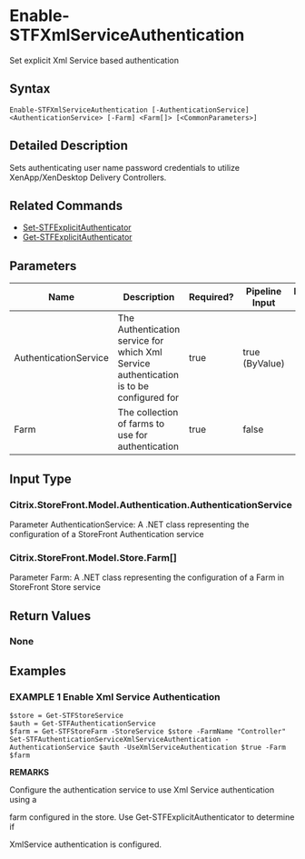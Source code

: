 ﻿# Enable-STFXmlServiceAuthentication

Set explicit Xml Service based authentication

## Syntax

```
Enable-STFXmlServiceAuthentication [-AuthenticationService] <AuthenticationService> [-Farm] <Farm[]> [<CommonParameters>]
```

## Detailed Description

Sets authenticating user name password credentials to utilize XenApp/XenDesktop Delivery Controllers.

## Related Commands

* [Set-STFExplicitAuthenticator](Set-STFExplicitAuthenticator.md)
* [Get-STFExplicitAuthenticator](Get-STFExplicitAuthenticator.md)

## Parameters

| Name   | Description | Required? | Pipeline Input | Default Value |
| --- | --- | --- | --- | --- |
|AuthenticationService|The Authentication service for which Xml Service authentication is to be configured for|true|true (ByValue)| |
|Farm|The collection of farms to use for authentication|true|false| |

## Input Type

### Citrix.StoreFront.Model.Authentication.AuthenticationService

Parameter AuthenticationService: A .NET class representing the configuration of a StoreFront Authentication service

### Citrix.StoreFront.Model.Store.Farm[]

Parameter Farm: A .NET class representing the configuration of a Farm in StoreFront Store service

## Return Values

### None

## Examples

### EXAMPLE 1 Enable Xml Service Authentication

```
$store = Get-STFStoreService
$auth = Get-STFAuthenticationService
$farm = Get-STFStoreFarm -StoreService $store -FarmName "Controller"
Set-STFAuthenticationServiceXmlServiceAuthentication -AuthenticationService $auth -UseXmlServiceAuthentication $true -Farm $farm
```

**REMARKS**

Configure the authentication service to use Xml Service authentication using a 

farm configured in the store. Use Get-STFExplicitAuthenticator to determine if 

XmlService authentication is configured.
